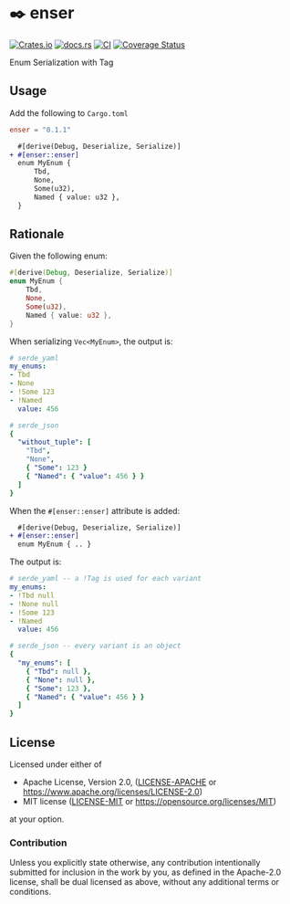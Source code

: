 # ✒️ enser

[![Crates.io](https://img.shields.io/crates/v/enser.svg)](https://crates.io/crates/enser)
[![docs.rs](https://img.shields.io/docsrs/enser)](https://docs.rs/enser)
[![CI](https://github.com/azriel91/enser/workflows/CI/badge.svg)](https://github.com/azriel91/enser/actions/workflows/ci.yml)
[![Coverage Status](https://codecov.io/gh/azriel91/enser/branch/main/graph/badge.svg)](https://codecov.io/gh/azriel91/enser)

Enum Serialization with Tag


## Usage

Add the following to `Cargo.toml`

```toml
enser = "0.1.1"
```

```diff
  #[derive(Debug, Deserialize, Serialize)]
+ #[enser::enser]
  enum MyEnum {
      Tbd,
      None,
      Some(u32),
      Named { value: u32 },
  }
```


## Rationale

Given the following enum:

```rust
#[derive(Debug, Deserialize, Serialize)]
enum MyEnum {
    Tbd,
    None,
    Some(u32),
    Named { value: u32 },
}
```

When serializing `Vec<MyEnum>`, the output is:

```yaml
# serde_yaml
my_enums:
- Tbd
- None
- !Some 123
- !Named
  value: 456

# serde_json
{
  "without_tuple": [
    "Tbd",
    "None",
    { "Some": 123 }
    { "Named": { "value": 456 } }
  ]
}
```

When the `#[enser::enser]` attribute is added:

```diff
  #[derive(Debug, Deserialize, Serialize)]
+ #[enser::enser]
  enum MyEnum { .. }
```

The output is:

```yaml
# serde_yaml -- a !Tag is used for each variant
my_enums:
- !Tbd null
- !None null
- !Some 123
- !Named
  value: 456

# serde_json -- every variant is an object
{
  "my_enums": [
    { "Tbd": null },
    { "None": null },
    { "Some": 123 },
    { "Named": { "value": 456 } }
  ]
}
```

## License

Licensed under either of

* Apache License, Version 2.0, ([LICENSE-APACHE] or <https://www.apache.org/licenses/LICENSE-2.0>)
* MIT license ([LICENSE-MIT] or <https://opensource.org/licenses/MIT>)

at your option.

### Contribution

Unless you explicitly state otherwise, any contribution intentionally submitted for inclusion in the work by you, as defined in the Apache-2.0 license, shall be dual licensed as above, without any additional terms or conditions.

[LICENSE-APACHE]: LICENSE-APACHE
[LICENSE-MIT]: LICENSE-MIT
